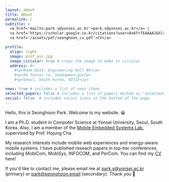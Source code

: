 ```yaml
---
layout: about
title: About
permalink: /
subtitle: >
  <a href='mailto:park.s@yonsei.ac.kr'>park.s@yonsei.ac.kr</a> |
  <a href='https://scholar.google.co.kr/citations?user=0x6frTEAAAAJ&hl=en'>Google Scholar</a> |
  <a href='/assets/pdf/seonghoon_cv.pdf'>CV</a>

profile:
  align: right
  image: prof_pic.jpg
  image_circular: true # crops the image to make it circular
  address: #>
    #<p>Room D814, Engineering Hall #4</p>
    #<p>50 Yonsei-ro, Seodaemun-gu</p>
    #<p>Seoul, South Korea, 03722</p>

news: true # includes a list of news items
selected_papers: false # includes a list of papers marked as "selected={true}"
social: false  # includes social icons at the bottom of the page
---
```


Hello, this is Seonghoon Park. Welcome to my website. 😀

I am a Ph.D. student in Computer Science at Yonsei University, Seoul, South Korea. Also, I am a member of the [Mobile Embedded Systems Lab.](https://mobed.yonsei.ac.kr) supervised by Prof. Hojung Cha.

My research interests include mobile web experiences and energy-aware mobile systems. I have published reseach papers in top-tier conferences including MobiCom, MobiSys, INFOCOM, and PerCom. You can find my [CV](/assets/pdf/seonghoon_cv.pdf) here!

If you'd like to contact me, please email me at [park.s@yonsei.ac.kr](mailto:park.s@yonsei.ac.kr) (primary) or [park@seonghoon.email](mailto:park@seonghoon.email) (secondary). Thank you 🙏